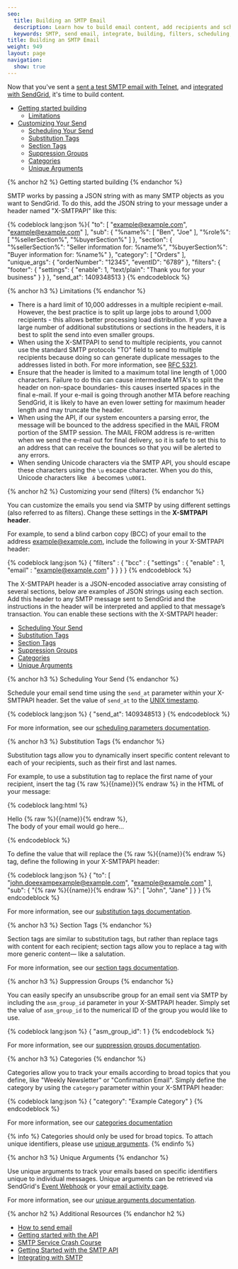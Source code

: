 ```yaml
---
seo:
  title: Building an SMTP Email
  description: Learn how to build email content, add recipients and schedule your send.
  keywords: SMTP, send email, integrate, building, filters, scheduling, substitution, suppression groups, unique arguments, recipients
title: Building an SMTP Email
weight: 949
layout: page
navigation:
  show: true
---
```

Now that you've sent a [sent a test SMTP email with Telnet]({{root_url}}/API_Reference/SMTP_API/getting_started_smtp.html), and [integrated with SendGrid]({{root_url}}/API_Reference/SMTP_API/integrating_with_the_smtp_api.html), it's time to build content.

- [Getting started building](#-Getting-started-building)
   - [Limitations](#-Limitations)
- [Customizing Your Send](#-Customizing-your-send-filters)
   - [Scheduling Your Send](#-Scheduling-Your-Send)
   - [Substitution Tags](#-Substitution-Tags)
   - [Section Tags](#-Section-Tags)
   - [Suppression Groups](#-Suppression-Groups)
   - [Categories](#-Categories)
   - [Unique Arguments](#-Unique-Arguments)

{% anchor h2 %}
Getting started building
{% endanchor %}

SMTP works by passing a JSON string with as many SMTP objects as you want to SendGrid. To do this, add the JSON string to your message under a header named "X-SMTPAPI" like this:

{% codeblock lang:json %}{
  "to": [
    "example@example.com",
    "example@example.com"
  ],
  "sub": {
    "%name%": [
      "Ben",
      "Joe"
    ],
    "%role%": [
      "%sellerSection%",
      "%buyerSection%"
    ]
  },
  "section": {
    "%sellerSection%": "Seller information for: %name%",
    "%buyerSection%": "Buyer information for: %name%"
  },
  "category": [
    "Orders"
  ],
  "unique_args": {
    "orderNumber": "12345",
    "eventID": "6789"
  },
  "filters": {
    "footer": {
      "settings": {
        "enable": 1,
        "text/plain": "Thank you for your business"
      }
    }
  },
  "send_at": 1409348513
}
{% endcodeblock %}

{% anchor h3 %}
Limitations
{% endanchor %}

- There is a hard limit of 10,000 addresses in a multiple recipient e-mail. However, the best practice is to split up large jobs to around 1,000 recipients - this allows better processing load distribution. If you have a large number of additional substitutions or sections in the headers, it is best to split the send into even smaller groups.
- When using the X-SMTPAPI to send to multiple recipients, you cannot use the standard SMTP protocols "TO" field to send to multiple recipients because doing so can generate duplicate messages to the addresses listed in both. For more information, see <a href="https://tools.ietf.org/html/rfc5321">RFC 5321</a>.
- Ensure that the header is limited to a maximum total line length of 1,000 characters. Failure to do this can cause intermediate MTA's to split the header on non-space boundaries- this causes inserted spaces in the final e-mail. If your e-mail is going through another MTA before reaching SendGrid, it is likely to have an even lower setting for maximum header length and may truncate the header.
- When using the API, if our system encounters a parsing error, the message will be bounced to the address specified in the MAIL FROM portion of the SMTP session. The MAIL FROM address is re-written when we send the e-mail out for final delivery, so it is safe to set this to an address that can receive the bounces so that you will be alerted to any errors.
- When sending Unicode characters via the SMTP API, you should escape these characters using the `\u` escape character. When you do this, Unicode characters like ` á` becomes `\u00E1`.

{% anchor h2 %}
Customizing your send (filters)
{% endanchor %}

You can customize the emails you send via SMTP by using different settings (also referred to as filters). Change these settings in the **X-SMTPAPI header**.

For example, to send a blind carbon copy (BCC) of your email to the address example@example.com, include the following in your X-SMTPAPI header:

{% codeblock lang:json %}
{
  "filters" : {
    "bcc" : {
      "settings" : {
        "enable" : 1,
        "email" : "example@example.com"
      }
    }
  }
}
{% endcodeblock %}

The X-SMTPAPI header is a JSON-encoded associative array consisting of several sections, below are examples of JSON strings using each section. Add this header to any SMTP message sent to SendGrid and the instructions in the header will be interpreted and applied to that message’s transaction. You can enable these sections with the X-SMTPAPI header:

- [Scheduling Your Send](#-Scheduling-your-send)
- [Substitution Tags](#-Substitution-tags)
- [Section Tags](#-Section-tags)
- [Suppression Groups](#-Suppression-groups)
- [Categories](#-Categories)
- [Unique Arguments](#-Unique-arguments)

{% anchor h3 %}
Scheduling Your Send
{% endanchor %}

Schedule your email send time using the `send_at` parameter within your X-SMTPAPI header. Set the value of `send_at` to the [UNIX timestamp](https://en.wikipedia.org/wiki/Unix_time).

{% codeblock lang:json %}
{
  "send_at": 1409348513
}
{% endcodeblock %}

For more information, see our [scheduling parameters documentation]({{root_url}}/API_Reference/SMTP_API/scheduling_parameters.html).

{% anchor h3 %}
Substitution Tags
{% endanchor %}

Substitution tags allow you to dynamically insert specific content relevant to each of your recipients, such as their first and last names.

For example, to use a substitution tag to replace the first name of your recipient, insert the tag {% raw %}{{name}}{% endraw %} in the HTML of your message:

{% codeblock lang:html %}
<html>
  <head></head>
  <body>
    <p>Hello {% raw %}{{name}}{% endraw %},<br>
        The body of your email would go here...
    </p>
  </body>
</html>
{% endcodeblock %}

To define the value that will replace the {% raw %}{{name}}{% endraw %} tag, define the following in your X-SMTPAPI header:

{% codeblock lang:json %}
{
  "to": [
    "john.doeexampexample@example.com",
    "example@example.com"
  ],
  "sub": {
    "{% raw %}{{name}}{% endraw %}": [
      "John",
      "Jane"
    ]
  }
}
{% endcodeblock %}

For more information, see our [substitution tags documentation]({{root_url}}/API_Reference/SMTP_API/substitution_tags.html).

{% anchor h3 %}
Section Tags
{% endanchor %}

Section tags are similar to substitution tags, but rather than replace tags with content for each recipient; section tags allow you to replace a tag with more generic content— like a salutation.

For more information, see our [section tags documentation]({{root_url}}/API_Reference/SMTP_API/section_tags.html).

{% anchor h3 %}
Suppression Groups
{% endanchor %}

You can easily specify an unsubscribe group for an email sent via SMTP by including the `asm_group_id` parameter in your X-SMTPAPI header. Simply set the value of `asm_group_id` to the numerical ID of the group you would like to use.

{% codeblock lang:json %}
{
  "asm_group_id": 1
}
{% endcodeblock %}

For more information, see our [suppression groups documentation]({{root_url}}/API_Reference/SMTP_API/suppressions.html).

{% anchor h3 %}
Categories
{% endanchor %}

Categories allow you to track your emails according to broad topics that you define, like "Weekly Newsletter" or "Confirmation Email". Simply define the category by using the `category` parameter within your X-SMTPAPI header:

{% codeblock lang:json %}
{
  "category": "Example Category"
}
{% endcodeblock %}

For more information, see our [categories documentation]({{root_url}}/API_Reference/SMTP_API/categories.html)

{% info %}
Categories should only be used for broad topics. To attach unique identifiers, please use [unique arguments]({{root_url}}/API_Reference/SMTP_API/unique_arguments.html).
{% endinfo %}

{% anchor h3 %}
Unique Arguments
{% endanchor %}

Use unique arguments to track your emails based on specific identifiers unique to individual messages. Unique arguments can be retrieved via SendGrid's [Event Webhook]({{root_url}}/API_Reference/Webhooks/event.html) or your [email activity page]({{root_url}}/help-support/analytics-and-reporting/email-activity-feed.html).

For more information, see our [unique arguments documentation]({{root_url}}/API_Reference/SMTP_API/unique_arguments.html).

{% anchor h2 %}
Additional Resources
{% endanchor h2 %}

- [How to send email]({{root_url}}/help-support/getting-started/how-to-send-email.html)
- [Getting started with the API]({{root_url}}/API_Reference/api_v3.html)
- [SMTP Service Crash Course](https://sendgrid.com/blog/smtp-service-crash-course/)
- [Getting Started with the SMTP API]({{root_url}}/API_Reference/SMTP_API/getting_started_smtp.html)
- [Integrating with SMTP]({{root_url}}/API_Reference/SMTP_API/integrating_with_the_smtp_api.html)
